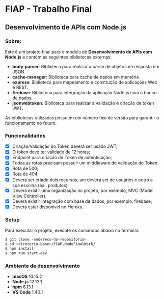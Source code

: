 # FIAP - Trabalho Final
## Desenvolvimento de APIs com Node.js

### Sobre:

Este é um projeto final para o módulo de **Desenvolvimento de APIs com Node.js** e contém as seguintes bibliotecas externas:</br>

- **body-parser**: Biblioteca para realizar o parse de objetos de resposta em JSON.
- **cache-manager**: Biblioteca para cache de dados em memória.
- **express**: Biblioteca para mapeamento e construção de aplicações Web e REST.
- **firebase**: Biblioteca para integração da aplicação Node.js com o banco de dados.
- **jsonwebtoken**: Biblioteca para realizar a validação e criação de token JWT.

As bibliotecas utilizadas possuem um número fixo de versão para garantir o funcionamento no futuro.

### Funcionalidades
- [x] Criação/Validação do Token deverá ser usado JWT;
- [x] O token deve ter validade de 12 horas;
- [x] Endpoint para criação de Token de autenticação;
- [x] Todas as rotas precisam possuir um middleware de validação do Token;
- [x] Rota de 500;
- [x] Rota de 404;
- [x] Deverá ser criado dois recursos, um deverá ser de usuários e outro a sua escolha (ex.: produtos);
- [x] Deverá existir uma organização no projeto, por exemplo, MVC (Model View Controller);
- [x] Deverá existir integração com base de dados, por exemplo, firebase;
- [x] Deverá estar disponível no Heroku.

### Setup

Para executar o projeto, execute os comandos abaixo no terminal:
```sh
$ git clone <endereco-do-repositorio>
$ cd <diretorio-base>/FIAP.NodeFinalWork/
$ npm install
$ npm run start-dev
```

### Ambiente de desenvolvimento
- **macOS** 10.15.2
- **Node.js** 12.13.1
- **npm** 6.13.1
- **VS Code** 1.40.1